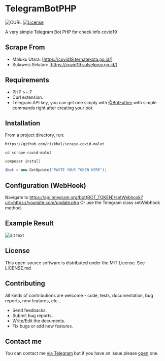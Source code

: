 # TelegramBotPHP
![CURL](https://img.shields.io/badge/cURL-required-green.svg)
[![License](https://poser.pugx.org/eleirbag89/telegrambotphp/license)](#)

A very simple Telegram Bot PHP for check info covid19

Scrape From
---------
- Maluku Utara:  [https://covid19.ternatekota.go.id/]
- Sulawesi Selatan: [https://covid19.sulselprov.go.id/]

Requirements
---------

* PHP >= 7
* Curl extension.
* Telegram API key, you can get one simply with [@BotFather](https://core.telegram.org/bots#botfather) with simple commands right after creating your bot.

Installation
---------

From a project directory, run:
```
https://github.com/rizkhal/scrape-covid-malut
```

```
cd scrape-covid-malut
```

```
composer install
```

```php
$bot = new GetUpdate("PASTE YOUR TOKEN HERE");
```

Configuration (WebHook)
---------

Navigate to
https://api.telegram.org/bot(BOT_TOKEN)/setWebhook?url=https://yoursite.com/update.php
Or use the Telegram class setWebhook method.

Example Result
------------
![alt text](https://i.imgur.com/D0bXqIP.png)

License
------------

This open-source software is distributed under the MIT License. See LICENSE.md

Contributing
------------

All kinds of contributions are welcome - code, tests, documentation, bug reports, new features, etc...

* Send feedbacks.
* Submit bug reports.
* Write/Edit the documents.
* Fix bugs or add new features.

Contact me
------------

You can contact me [via Telegram](t.me/bungnewbie) but if you have an issue please [open](https://github.com/bungnewbie/scrape-covid-malut/issues) one.
